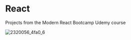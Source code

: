 # React
Projects from the Modern React Bootcamp Udemy course

![2320056_4fa0_6](https://user-images.githubusercontent.com/59144499/124520455-2d5e3d00-ddb2-11eb-9526-17ed4628e0b2.jpg)
